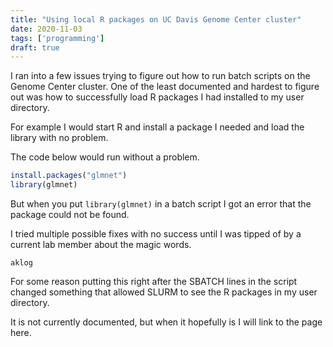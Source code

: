```yaml
---
title: "Using local R packages on UC Davis Genome Center cluster"
date: 2020-11-03
tags: ['programming']
draft: true
---
```


I ran into a few issues trying to figure out
how to run batch scripts on the Genome Center
cluster. One of the least documented and hardest to figure out was how to successfully load R packages I had installed to my user directory. 

For example I would start R and install a package I needed and load the library with
no problem. 

The code below would run without a problem.

```R
install.packages("glmnet")
library(glmnet)
```

But when you put `library(glmnet)` in a batch script I got an error that the package could not be found. 

I tried multiple possible fixes with no success
until I was tipped of by a current lab member
about the magic words.

```
aklog
```

For some reason putting this right after
the SBATCH lines in the script changed something that allowed SLURM to see the
R packages in my user directory.

It is not currently documented, but when it hopefully is I will link to the page here.




